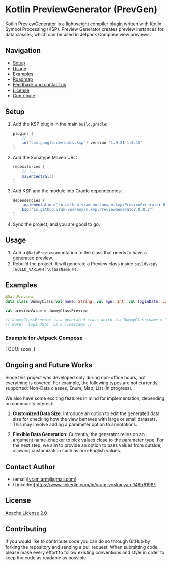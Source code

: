 # Kotlin PreviewGenerator (PrevGen)

Kotlin PreviewGenerator is a lightweight compiler plugin written with Kotlin Symbol Processing (KSP). Preview Generator creates preview instances for data classes, which can be used in Jetpack Compose view previews.

## Navigation
- [Setup](#setup)
- [Usage](#usage)
- [Examples](#examples)
- [Roadmap](#ongoing-and-future-works)
- [Feedback and contact us](#)
- [License](#license)
- [Contribute](#contributing)

## Setup

1. Add the KSP plugin in the main `build.gradle`:

    ```gradle
    plugins {
        // ...
        id("com.google.devtools.ksp") version "1.9.21-1.0.15"
    }
    ```

2. Add the Sonatype Maven URL:

    ```gradle
    repositories {
        // ...
        mavenCentral()
    }
    ```

3. Add KSP and the module into Gradle dependencies:

    ```gradle
    dependencies {
        implementation("io.github.vram-voskanyan.kmp:PreviewGenerator:0.0.2")
        ksp("io.github.vram-voskanyan.kmp:PreviewGenerator:0.0.2")
    }
    ```

4. Sync the project, and you are good to go.

## Usage

1. Add a `@DataPreview` annotation to the class that needs to have a generated preview.
2. Rebuild the project. It will generate a Preview class inside `build\ksp\[BUILD_VARIANT]\ClassName.kt`.

## Examples

```kotlin
@DataPreview
data class DummyClass(val name: String, val age: Int, val loginDate: Long)

val previewValue = dummyClassPreview  

// dummyClassPreview is a generated class which is: DummyClass(name = "Ryan", age = 85, loginDate = 1705600601029)
// Note: `loginDate` is a Timestamp ;)
```

### Example for Jetpack Compose
TODO: soon ;)

## Ongoing and Future Works

Since this project was developed only during non-office hours, not everything is covered. For example, the following types are not currently supported: Non-Data classes, Enum, Map, List (in progress).

We also have some exciting features in mind for implementation, depending on community interest:

1. **Customized Data Size:** Introduce an option to edit the generated data size for checking how the view behaves with large or small datasets. This may involve adding a parameter option to annotations.

2. **Flexible Data Generation:** Currently, the generator relies on an argument name-checker to pick values close to the parameter type. For the next step, we aim to provide an option to pass values from outside, allowing customization such as non-English values.

## Contact Author 

- (email)[vram.arm@gmail.com]
- (Linkedin)[https://www.linkedin.com/in/vram-voskanyan-146b6198/]

## License

[Apache License 2.0](https://www.apache.org/licenses/LICENSE-2.0)

## Contributing

If you would like to contribute code you can do so through GitHub by forking the repository and sending a pull request.
When submitting code, please make every effort to follow existing conventions and style in order to keep the code as readable as possible.

